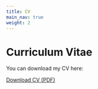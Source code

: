 ```yaml
---
title: CV
main_nav: true
weight: 2
---
```


# Curriculum Vitae

You can download my CV here:

<a href="{{ site.baseurl }}/files_for_upload/Jaros,Benjamin_CV_April_2025_public.pdf" 
   download 
   onclick="gtag('event', 'download', {
     event_category: 'Documents',
     event_label: 'CV'
   });">
   Download CV (PDF)
</a>
